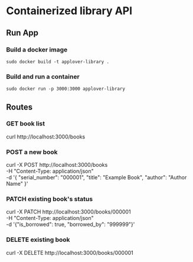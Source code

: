 # Containerized library API

## Run App

### Build a docker image
`sudo docker build -t applover-library .`

### Build and run a container
`sudo docker run -p 3000:3000 applover-library`

## Routes

### GET book list
curl http://localhost:3000/books

### POST a new book
curl -X POST http://localhost:3000/books \
     -H "Content-Type: application/json" \
     -d '{
           "serial_number": "000001",
           "title": "Example Book",
           "author": "Author Name"
         }'

### PATCH existing book's status
curl -X PATCH http://localhost:3000/books/000001  \
     -H "Content-Type: application/json" \
     -d '{"is_borrowed": true, "borrowed_by": "999999"}'
     
### DELETE existing book
curl -X DELETE http://localhost:3000/books/000001
